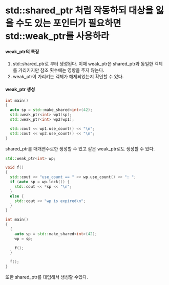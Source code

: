 # std::shared_ptr 처럼 작동하되 대상을 잃을 수도 있는 포인터가 필요하면 std::weak_ptr를 사용하라

#### weak_ptr의 특징
1. std::shared_ptr로 부터 생성된다. 이때 weak_ptr은 shared_ptr과 동일한 객체를 가리키지만 참조 횟수에는 영향을 주지 않는다.
2. weak_ptr이 가리키는 객체가 해제되었는지 확인할 수 있다.

#### weak_ptr 생성
```c++
int main()
{
  auto sp = std::make_shared<int>(42);
  std::weak_ptr<int> wp1(sp);
  std::weak_ptr<int> wp2(wp1);

  std::cout << wp1.use_count() << "\n";
  std::cout << wp2.use_count() << "\n";
}
```
shared_ptr를 매개변수로한 생성할 수 있고 같은 weak_ptr로도 생성할 수 있다.

```c++
std::weak_ptr<int> wp;

void f()
{
  std::cout << "use_count == " << wp.use_count() << ": ";
  if (auto sp = wp.lock()) {
    std::cout << *sp << "\n";
  }
  else {
    std::cout << "wp is expired\n";
  }
}

int main()
{
  {
    auto sp = std::make_shared<int>(42);
    wp = sp;

    f();
  }

  f();
}
```
또한 shared_ptr를 대입해서 생성할 수있다.
